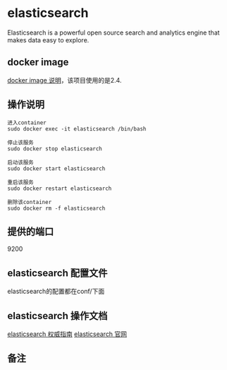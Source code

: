 # elasticsearch

Elasticsearch is a powerful open source search and analytics engine that makes data easy to explore.

## docker image

[docker image 说明](https://hub.docker.com/_/elasticsearch/)，该项目使用的是2.4.

## 操作说明

```
进入container
sudo docker exec -it elasticsearch /bin/bash

停止该服务
sudo docker stop elasticsearch

启动该服务
sudo docker start elasticsearch

重启该服务
sudo docker restart elasticsearch

删除该container
sudo docker rm -f elasticsearch
```
## 提供的端口

9200

## elasticsearch 配置文件
elasticsearch的配置都在conf/下面

## elasticsearch 操作文档

[elasticsearch 权威指南](https://elasticsearch.cn/book/elasticsearch_definitive_guide_2.x/)
[elasticsearch 官网](https://www.elastic.co/)

## 备注